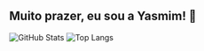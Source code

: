 ## Muito prazer, eu sou a Yasmim! 👋

![GitHub Stats](https://github-readme-stats.vercel.app/api?username=YasmimAlves01&theme=tokyonight&show_icons=true&hide_border=true&count_private=true)  ![Top Langs](https://github-readme-stats.vercel.app/api/top-langs/?username=anuraghazra&hide_progress=true)

<!--
**YasmimAlves01/YasmimAlves01** is a ✨ _special_ ✨ repository because its `README.md` (this file) appears on your GitHub profile.

Here are some ideas to get you started:

- 🔭 I’m currently working on ...
- 🌱 I’m currently learning ...
- 👯 I’m looking to collaborate on ...
- 🤔 I’m looking for help with ...
- 💬 Ask me about ...
- 📫 How to reach me: ...
- 😄 Pronouns: ...
- ⚡ Fun fact: ...
-->
